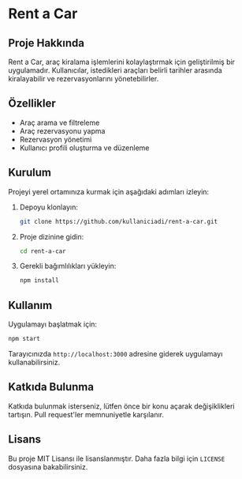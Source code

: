 # Rent a Car

## Proje Hakkında

Rent a Car, araç kiralama işlemlerini kolaylaştırmak için geliştirilmiş bir uygulamadır. Kullanıcılar, istedikleri araçları belirli tarihler arasında kiralayabilir ve rezervasyonlarını yönetebilirler.

## Özellikler

- Araç arama ve filtreleme
- Araç rezervasyonu yapma
- Rezervasyon yönetimi
- Kullanıcı profili oluşturma ve düzenleme

## Kurulum

Projeyi yerel ortamınıza kurmak için aşağıdaki adımları izleyin:

1. Depoyu klonlayın:
    ```bash
    git clone https://github.com/kullaniciadi/rent-a-car.git
    ```
2. Proje dizinine gidin:
    ```bash
    cd rent-a-car
    ```
3. Gerekli bağımlılıkları yükleyin:
    ```bash
    npm install
    ```

## Kullanım

Uygulamayı başlatmak için:
```bash
npm start
```

Tarayıcınızda `http://localhost:3000` adresine giderek uygulamayı kullanabilirsiniz.

## Katkıda Bulunma

Katkıda bulunmak isterseniz, lütfen önce bir konu açarak değişiklikleri tartışın. Pull request'ler memnuniyetle karşılanır.

## Lisans

Bu proje MIT Lisansı ile lisanslanmıştır. Daha fazla bilgi için `LICENSE` dosyasına bakabilirsiniz.